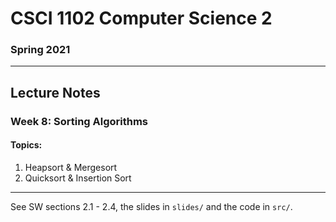 # CSCI 1102 Computer Science 2

### Spring 2021

------

## Lecture Notes

### Week 8: Sorting Algorithms

#### Topics:

1. Heapsort & Mergesort
2. Quicksort & Insertion Sort

---

See SW sections 2.1 - 2.4, the slides in `slides/` and the code in `src/`.


